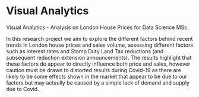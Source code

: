 # Visual Analytics
 
Visual Analytics - Analysis on London House Prices for Data Science MSc.

In this research project we aim to explore the different factors behind recent trends in London house prices and sales volume, assessing different factors such as interest rates and Stamp Duty Land Tax reductions (and subsequent reduction extension announcements). The results highlight that these factors do appear to directly influence both price and sales, however caution must be drawn to distorted results during Covid-19 as there are likely to be some effects shown in the market that appear to be due to our factors but may actaully be caused by a simple lack of demand and supply due to Covid.
